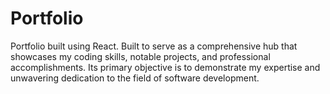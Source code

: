 # Portfolio
Portfolio built using React. Built to serve as a comprehensive hub that showcases my coding skills, notable projects, and professional accomplishments. Its primary objective is to demonstrate my expertise and unwavering dedication to the field of software development.

